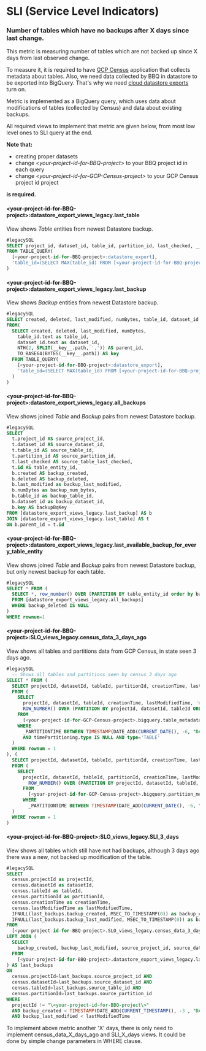 # SLI (Service Level Indicators)


### Number of tables which have no backups after X days since last change.  

This metric is measuring number of tables which are not backed up since X days from last observed change. 

To measure it, it is required to have [GCP Census](https://github.com/ocadotechnology/gcp-census) application that collects metadata about tables. 
Also, we need data collected by BBQ in datastore to be exported into BigQuery. That's why we need [cloud datastore exports](https://github.com/ocadotechnology/bbq/blob/master/SETUP.md#cloud-datastore-export) turn on. 

Metric is implemented as a BigQuery query, which uses data about modifications of tables (collected by Census) and data about existing backups. 

All required views to implement that metric are given below, from most low level ones to SLI query at the end.
 
**Note that:**
  * creating proper datasets 
  * change *\<your-project-id-for-BBQ-project\>* to your BBQ project id in each query
  * change *\<your-project-id-for-GCP-Census-project\>* to your GCP Census project id project

**is required.** 

#### \<your-project-id-for-BBQ-project\>:datastore_export_views_legacy.last_table
View shows *Table* entities from newest Datastore backup.
```sql
#legacySQL
SELECT project_id, dataset_id, table_id, partition_id, last_checked, __key__.id AS id 
FROM TABLE_QUERY(
  [<your-project-id-for-BBQ-project>:datastore_export], 
  'table_id=(SELECT MAX(table_id) FROM [<your-project-id-for-BBQ-project>:datastore_export.__TABLES__] WHERE LEFT(table_id, 6) = "Table_")'
)
```

#### \<your-project-id-for-BBQ-project\>:datastore_export_views_legacy.last_backup
View shows *Backup* entities from newest Datastore backup.
```sql
#legacySQL
SELECT created, deleted, last_modified, numBytes, table_id, dataset_id , key, INTEGER(parent_id) as parent_id
FROM(
  SELECT created, deleted, last_modified, numBytes, 
    table_id.text as table_id, 
    dataset_id.text as dataset_id,
    NTH(2, SPLIT(__key__.path, ',')) AS parent_id, 
    TO_BASE64(BYTES(__key__.path)) AS key
  FROM TABLE_QUERY(
    [<your-project-id-for-BBQ-project>:datastore_export], 
    'table_id=(SELECT MAX(table_id) FROM [<your-project-id-for-BBQ-project>:datastore_export.__TABLES__] WHERE LEFT(table_id, 7) = "Backup_")'
  )
)
```

#### \<your-project-id-for-BBQ-project\>:datastore_export_views_legacy.all_backups
View shows joined *Table* and *Backup* pairs from newest Datastore backup.
```sql
#legacySQL
SELECT 
  t.project_id AS source_project_id,
  t.dataset_id AS source_dataset_id,
  t.table_id AS source_table_id,
  t.partition_id AS source_partition_id,
  t.last_checked AS source_table_last_checked,
  t.id AS table_entity_id,
  b.created AS backup_created,
  b.deleted AS backup_deleted,
  b.last_modified as backup_last_modified,
  b.numBytes as backup_num_bytes,
  b.table_id as backup_table_id,
  b.dataset_id as backup_dataset_id,
  b.key AS backupBqKey
FROM [datastore_export_views_legacy.last_backup] AS b
JOIN [datastore_export_views_legacy.last_table] AS t 
ON b.parent_id = t.id
```

#### \<your-project-id-for-BBQ-project\>:datastore_export_views_legacy.last_available_backup_for_every_table_entity
View shows joined *Table* and *Backup* pairs from newest Datastore backup, but only newest backup for each table. 

```sql
#legacySQL
SELECT * FROM (
  SELECT *, row_number() OVER (PARTITION BY table_entity_id order by backup_created DESC) as rownum
  FROM [datastore_export_views_legacy.all_backups]
  WHERE backup_deleted IS NULL
)
WHERE rownum=1
```

#### \<your-project-id-for-BBQ-project\>:SLO_views_legacy.census_data_3_days_ago
View shows all tables and partitions data from GCP Census, in state seen 3 days ago.

```sql 
#legacySQL
  -- Shows all tables and partitions seen by census 3 days ago
SELECT * FROM (
  SELECT projectId, datasetId, tableId, partitionId, creationTime, lastModifiedTime
  FROM (
    SELECT 
      projectId, datasetId, tableId, creationTime, lastModifiedTime, 'null' AS partitionId,
      ROW_NUMBER() OVER (PARTITION BY projectId, datasetId, tableId ORDER BY snapshotTime DESC) AS rownum
    FROM 
      [<your-project-id-for-GCP-Census-project>.bigquery.table_metadata_v1_0]
    WHERE
      _PARTITIONTIME BETWEEN TIMESTAMP(DATE_ADD(CURRENT_DATE(), -6, "DAY")) AND TIMESTAMP(DATE_ADD(CURRENT_DATE(), -3, "DAY"))
      AND timePartitioning.type IS NULL AND type='TABLE'
  )
  WHERE rownum = 1
), (
  SELECT projectId, datasetId, tableId, partitionId, creationTime, lastModifiedTime
  FROM (
    SELECT
      projectId, datasetId, tableId, partitionId, creationTime, lastModifiedTime,
        ROW_NUMBER() OVER (PARTITION BY projectId, datasetId, tableId, partitionId ORDER BY snapshotTime DESC) AS rownum
      FROM
        [<your-project-id-for-GCP-Census-project>.bigquery.partition_metadata_v1_0]
      WHERE
        _PARTITIONTIME BETWEEN TIMESTAMP(DATE_ADD(CURRENT_DATE(), -6, "DAY")) AND TIMESTAMP(DATE_ADD(CURRENT_DATE(), -3, "DAY"))
  )
  WHERE rownum = 1
)
```

#### \<your-project-id-for-BBQ-project\>:SLO_views_legacy.SLI_3_days

View shows all tables which still have not had backups, although 3 days ago there was a new, not backed up modification of the table.

```sql
#legacySQL
SELECT 
  census.projectId as projectId, 
  census.datasetId as datasetId, 
  census.tableId as tableId, 
  census.partitionId as partitionId, 
  census.creationTime as creationTime, 
  census.lastModifiedTime as lastModifiedTime,
  IFNULL(last_backups.backup_created, MSEC_TO_TIMESTAMP(0)) as backup_created,
  IFNULL(last_backups.backup_last_modified, MSEC_TO_TIMESTAMP(0)) as backup_last_modified
FROM
  [<your-project-id-for-BBQ-project>.SLO_views_legacy.census_data_3_days_ago] AS census
LEFT JOIN (
  SELECT
    backup_created, backup_last_modified, source_project_id, source_dataset_id, source_table_id, source_partition_id
  FROM
    [<your-project-id-for-BBQ-project>.datastore_export_views_legacy.last_available_backup_for_every_table_entity]
) AS last_backups
ON 
  census.projectId=last_backups.source_project_id AND 
  census.datasetId=last_backups.source_dataset_id AND 
  census.tableId=last_backups.source_table_id AND 
  census.partitionId=last_backups.source_partition_id
WHERE
  projectId != "\<your-project-id-for-BBQ-project\>"
  AND backup_created < TIMESTAMP(DATE_ADD(CURRENT_TIMESTAMP(), -3 , "DAY"))
  AND backup_last_modified < lastModifiedTime
```

To implement above metric another 'X' days, there is only need to implement census_data_X_days_ago and SLI_X_days views. It could be done by simple change parameters in WHERE clause. 